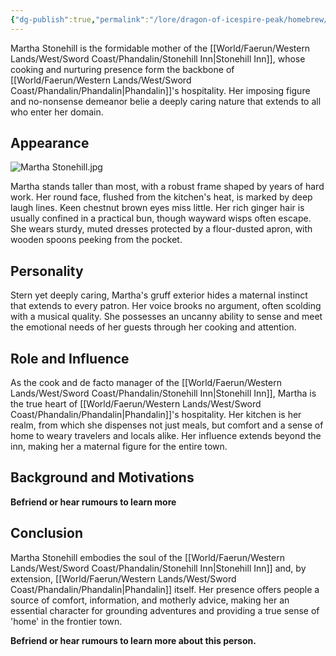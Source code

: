 ```yaml
---
{"dg-publish":true,"permalink":"/lore/dragon-of-icespire-peak/homebrew/npcs/phandalin/stonehill-inn/martha-stonehill/"}
---
```


Martha Stonehill is the formidable mother of the [[World/Faerun/Western Lands/West/Sword Coast/Phandalin/Stonehill Inn\|Stonehill Inn]], whose cooking and nurturing presence form the backbone of [[World/Faerun/Western Lands/West/Sword Coast/Phandalin/Phandalin\|Phandalin]]'s hospitality. Her imposing figure and no-nonsense demeanor belie a deeply caring nature that extends to all who enter her domain.
## Appearance

![Martha Stonehill.jpg](/img/user/Images/Characters/npcs/Phandalin/Stonehill%20Inn/Martha%20Stonehill.jpg)

Martha stands taller than most, with a robust frame shaped by years of hard work. Her round face, flushed from the kitchen's heat, is marked by deep laugh lines. Keen chestnut brown eyes miss little. Her rich ginger hair is usually confined in a practical bun, though wayward wisps often escape. She wears sturdy, muted dresses protected by a flour-dusted apron, with wooden spoons peeking from the pocket.

## Personality

Stern yet deeply caring, Martha's gruff exterior hides a maternal instinct that extends to every patron. Her voice brooks no argument, often scolding with a musical quality. She possesses an uncanny ability to sense and meet the emotional needs of her guests through her cooking and attention.

## Role and Influence

As the cook and de facto manager of the [[World/Faerun/Western Lands/West/Sword Coast/Phandalin/Stonehill Inn\|Stonehill Inn]], Martha is the true heart of [[World/Faerun/Western Lands/West/Sword Coast/Phandalin/Phandalin\|Phandalin]]'s hospitality. Her kitchen is her realm, from which she dispenses not just meals, but comfort and a sense of home to weary travelers and locals alike. Her influence extends beyond the inn, making her a maternal figure for the entire town.

## Background and Motivations

**Befriend or hear rumours to learn more**
## Conclusion

Martha Stonehill embodies the soul of the [[World/Faerun/Western Lands/West/Sword Coast/Phandalin/Stonehill Inn\|Stonehill Inn]] and, by extension, [[World/Faerun/Western Lands/West/Sword Coast/Phandalin/Phandalin\|Phandalin]] itself. Her presence offers people a source of comfort, information, and motherly advice, making her an essential character for grounding adventures and providing a true sense of 'home' in the frontier town.

**Befriend or hear rumours to learn more about this person.**
